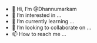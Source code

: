 - 👋 Hi, I’m @Dhannumarkam
- 👀 I’m interested in ...
- 🌱 I’m currently learning ...
- 💞️ I’m looking to collaborate on ...
- 📫 How to reach me ...

<!---
Dhannumarkam/Dhannumarkam is a ✨ special ✨ repository because its `README.md` (this file) appears on your GitHub profile.
You can click the Preview link to take a look at your changes.
--->
